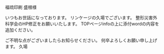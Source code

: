 福琉印刷
盛根様

いつもお世話になっております。
リンケージの久場でございます。
整形災害外科学会のHP修正をお願いいたします。
TOPページinfoの上に添付wordの内容を追加ください。

ご不明な点がございましたらお知らせください。
何卒よろしくお願い申し上げます。
久場